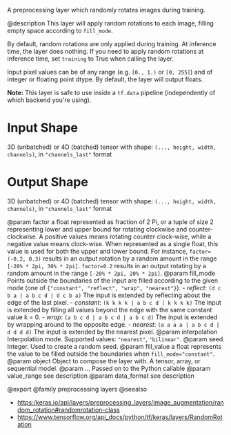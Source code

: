 A preprocessing layer which randomly rotates images during training.

@description
This layer will apply random rotations to each image, filling empty space
according to `fill_mode`.

By default, random rotations are only applied during training.
At inference time, the layer does nothing. If you need to apply random
rotations at inference time, set `training` to True when calling the layer.

Input pixel values can be of any range (e.g. `[0., 1.)` or `[0, 255]`) and
of integer or floating point dtype.
By default, the layer will output floats.

**Note:** This layer is safe to use inside a `tf.data` pipeline
(independently of which backend you're using).

# Input Shape
3D (unbatched) or 4D (batched) tensor with shape:
`(..., height, width, channels)`, in `"channels_last"` format

# Output Shape
3D (unbatched) or 4D (batched) tensor with shape:
`(..., height, width, channels)`, in `"channels_last"` format

@param factor a float represented as fraction of 2 Pi, or a tuple of size 2
    representing lower and upper bound for rotating clockwise and
    counter-clockwise. A positive values means rotating
    counter clock-wise,
    while a negative value means clock-wise.
    When represented as a single
    float, this value is used for both the upper and lower bound.
    For instance, `factor=(-0.2, 0.3)`
    results in an output rotation by a random
    amount in the range `[-20% * 2pi, 30% * 2pi]`.
    `factor=0.2` results in an
    output rotating by a random amount
    in the range `[-20% * 2pi, 20% * 2pi]`.
@param fill_mode Points outside the boundaries of the input are filled
    according to the given mode
    (one of `{"constant", "reflect", "wrap", "nearest"}`).
    - *reflect*: `(d c b a | a b c d | d c b a)`
        The input is extended by reflecting about
        the edge of the last pixel.
    - *constant*: `(k k k k | a b c d | k k k k)`
        The input is extended by
        filling all values beyond the edge with
        the same constant value k = 0.
    - *wrap*: `(a b c d | a b c d | a b c d)` The input is extended by
        wrapping around to the opposite edge.
    - *nearest*: `(a a a a | a b c d | d d d d)`
        The input is extended by the nearest pixel.
@param interpolation Interpolation mode. Supported values: `"nearest"`,
    `"bilinear"`.
@param seed Integer. Used to create a random seed.
@param fill_value a float represents the value to be filled outside
    the boundaries when `fill_mode="constant"`.
@param object Object to compose the layer with. A tensor, array, or sequential model.
@param ... Passed on to the Python callable
@param value_range see description
@param data_format see description

@export
@family preprocessing layers
@seealso
+ <https:/keras.io/api/layers/preprocessing_layers/image_augmentation/random_rotation#randomrotation-class>
+ <https://www.tensorflow.org/api_docs/python/tf/keras/layers/RandomRotation>

